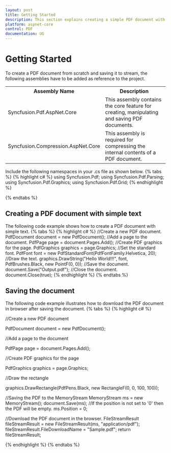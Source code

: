 ```yaml
---
layout: post
title: Getting Started
description: This section explains creating a simple PDF document with basic elements
platform: aspnet-core
control: PDF
documentation: UG
---
```

# Getting Started

To create a PDF document from scratch and saving it to stream, the following assemblies have to be added as reference to the project.

<table>
  <tr>
    <th>Assembly Name</th>
    <th>Description</th>
  </tr>
  <tr>
    <td>Syncfusion.Pdf.AspNet.Core</td>
    <td>This assembly contains the core feature for creating, manipulating and saving PDF documents.</td>
  </tr>
  <tr>
    <td>Syncfusion.Compression.AspNet.Core</td>
    <td>This assembly is required for compressing the internal contents of a PDF document.</td>
  </tr>
</table>

Include the following namespaces in your .cs file as shown below.
{% tabs %}
{% highlight c# %}
using Syncfusion.Pdf;
using Syncfusion.Pdf.Parsing;
using Syncfusion.Pdf.Graphics;
using Syncfusion.Pdf.Grid;
{% endhighlight %}

{% endtabs %}

## Creating a PDF document with simple text

The following code example shows how to create a PDF document with simple text.
{% tabs %}
{% highlight c# %}
//Create a new PDF document.
PdfDocument document = new PdfDocument();
//Add a page to the document.
PdfPage page = document.Pages.Add();
//Create PDF graphics for the page.
PdfGraphics graphics = page.Graphics;
//Set the standard font.
PdfFont font = new PdfStandardFont(PdfFontFamily.Helvetica, 20);
//Draw the text.
graphics.DrawString("Hello World!!!", font, PdfBrushes.Black, new PointF(0, 0));
//Save the document.
document.Save("Output.pdf");
//Close the document.
document.Close(true);
{% endhighlight %}
{% endtabs %}


## Saving the document 

The following code example illustrates how to download the PDF document in browser after saving the document.
{% tabs %}
{% highlight c# %}

//Create a new PDF document

PdfDocument document = new PdfDocument();

//Add a page to the document

PdfPage page = document.Pages.Add();

//Create PDF graphics for the page

PdfGraphics graphics = page.Graphics;

//Draw the rectangle

graphics.DrawRectangle(PdfPens.Black, new RectangleF(0, 0, 100, 100));

//Saving the PDF to the MemoryStream
MemoryStream ms = new MemoryStream();
document.Save(ms);
//If the position is not set to '0' then the PDF will be empty.
ms.Position = 0;

//Download the PDF document in the browser.
FileStreamResult fileStreamResult = new FileStreamResult(ms, "application/pdf");
fileStreamResult.FileDownloadName = "Sample.pdf";
return fileStreamResult;



{% endhighlight %}
{% endtabs %}